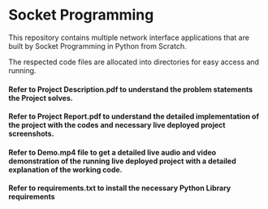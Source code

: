 # Socket Programming 
This repository contains multiple network interface applications that are built by Socket Programming in Python from Scratch.

The respected code files are allocated into directories for easy access and running.

#### Refer to Project Description.pdf to understand the problem statements the Project solves.

#### Refer to Project Report.pdf to understand the detailed implementation of the project with the codes and necessary live deployed project screenshots.

#### Refer to Demo.mp4 file to get a detailed live audio and video demonstration of the running live deployed project with a detailed explanation of the working code.

#### Refer to requirements.txt to install the necessary Python Library requirements
